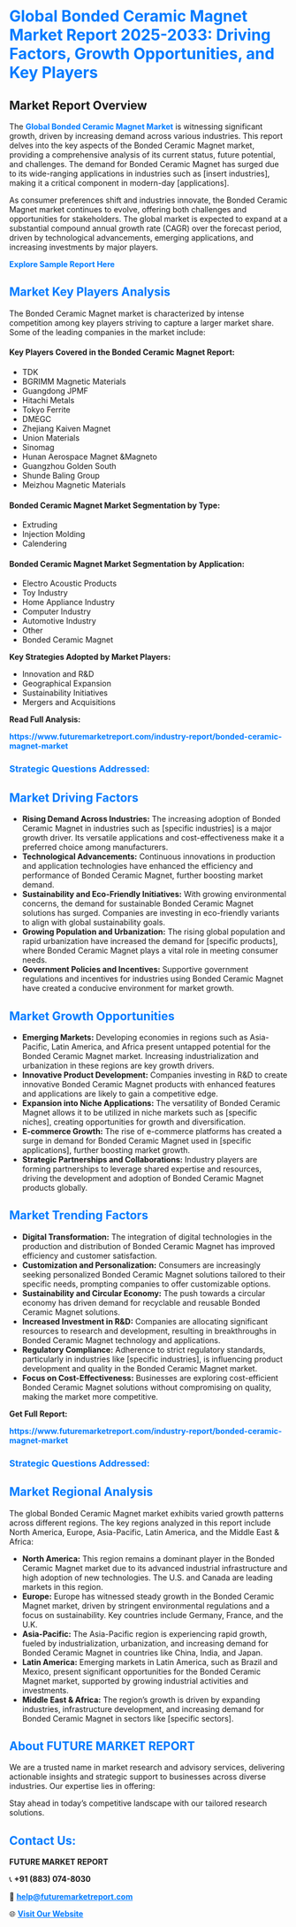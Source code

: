 <h1 style="color: #007BFF;">Global Bonded Ceramic Magnet Market Report 2025-2033: Driving Factors, Growth Opportunities, and Key Players</h1>

<section id="overview">
<h2>Market Report Overview</h2>
<p>The <a href="https://www.futuremarketreport.com/industry-report/bonded-ceramic-magnet-market" style="color: #007BFF; text-decoration: none;"><strong>Global Bonded Ceramic Magnet Market</strong></a> is witnessing significant growth, driven by increasing demand across various industries. This report delves into the key aspects of the Bonded Ceramic Magnet market, providing a comprehensive analysis of its current status, future potential, and challenges. The demand for Bonded Ceramic Magnet has surged due to its wide-ranging applications in industries such as [insert industries], making it a critical component in modern-day [applications].</p>
<p>As consumer preferences shift and industries innovate, the Bonded Ceramic Magnet market continues to evolve, offering both challenges and opportunities for stakeholders. The global market is expected to expand at a substantial compound annual growth rate (CAGR) over the forecast period, driven by technological advancements, emerging applications, and increasing investments by major players.</p>
</section>

<section id="overview">
<p><a href="https://www.futuremarketreport.com/request-sample/reportId=112200" style="color: #007BFF; text-decoration: none;"><strong>Explore Sample Report Here</strong></a></p>
</section>

<section id="key-players">
<h2 style="color: #007BFF;">Market Key Players Analysis</h2>
<p>The Bonded Ceramic Magnet market is characterized by intense competition among key players striving to capture a larger market share. Some of the leading companies in the market include:</p>
<h4>Key Players Covered in the Bonded Ceramic Magnet Report:</h4>
<ul><li>TDK</li><li>BGRIMM Magnetic Materials</li><li>Guangdong JPMF</li><li>Hitachi Metals</li><li>Tokyo Ferrite</li><li>DMEGC</li><li>Zhejiang Kaiven Magnet</li><li>Union Materials</li><li>Sinomag</li><li>Hunan Aerospace Magnet &amp;Magneto</li><li>Guangzhou Golden South</li><li>Shunde Baling Group</li><li>Meizhou Magnetic Materials</li></ul>
<h4>Bonded Ceramic Magnet Market Segmentation by Type:</h4>
<ul><li>Extruding</li><li>Injection Molding</li><li>Calendering</li></ul>

<h4>Bonded Ceramic Magnet Market Segmentation by Application:</h4>
<ul><li>Electro Acoustic Products</li><li>Toy Industry</li><li>Home Appliance Industry</li><li>Computer Industry</li><li>Automotive Industry</li><li>Other</li><li>Bonded Ceramic Magnet</li></ul>
<p><strong>Key Strategies Adopted by Market Players:</strong></p>
<ul>
<li>Innovation and R&D</li>
<li>Geographical Expansion</li>
<li>Sustainability Initiatives</li>
<li>Mergers and Acquisitions</li>
</ul>
</section>

<section>
<p><strong>Read Full Analysis: </strong></p><a href="https://www.futuremarketreport.com/industry-report/bonded-ceramic-magnet-market" style="color: #007BFF; text-decoration: none;"><strong>https://www.futuremarketreport.com/industry-report/bonded-ceramic-magnet-market</strong></a>
<h3 style="color: #007BFF;">Strategic Questions Addressed:</h3>
</section>

<section id="driving-factors">
<h2 style="color: #007BFF;">Market Driving Factors</h2>
<ul>
<li><strong>Rising Demand Across Industries:</strong> The increasing adoption of Bonded Ceramic Magnet in industries such as [specific industries] is a major growth driver. Its versatile applications and cost-effectiveness make it a preferred choice among manufacturers.</li>
<li><strong>Technological Advancements:</strong> Continuous innovations in production and application technologies have enhanced the efficiency and performance of Bonded Ceramic Magnet, further boosting market demand.</li>
<li><strong>Sustainability and Eco-Friendly Initiatives:</strong> With growing environmental concerns, the demand for sustainable Bonded Ceramic Magnet solutions has surged. Companies are investing in eco-friendly variants to align with global sustainability goals.</li>
<li><strong>Growing Population and Urbanization:</strong> The rising global population and rapid urbanization have increased the demand for [specific products], where Bonded Ceramic Magnet plays a vital role in meeting consumer needs.</li>
<li><strong>Government Policies and Incentives:</strong> Supportive government regulations and incentives for industries using Bonded Ceramic Magnet have created a conducive environment for market growth.</li>
</ul>
</section>

<section id="growth-opportunities">
<h2 style="color: #007BFF;">Market Growth Opportunities</h2>
<ul>
<li><strong>Emerging Markets:</strong> Developing economies in regions such as Asia-Pacific, Latin America, and Africa present untapped potential for the Bonded Ceramic Magnet market. Increasing industrialization and urbanization in these regions are key growth drivers.</li>
<li><strong>Innovative Product Development:</strong> Companies investing in R&D to create innovative Bonded Ceramic Magnet products with enhanced features and applications are likely to gain a competitive edge.</li>
<li><strong>Expansion into Niche Applications:</strong> The versatility of Bonded Ceramic Magnet allows it to be utilized in niche markets such as [specific niches], creating opportunities for growth and diversification.</li>
<li><strong>E-commerce Growth:</strong> The rise of e-commerce platforms has created a surge in demand for Bonded Ceramic Magnet used in [specific applications], further boosting market growth.</li>
<li><strong>Strategic Partnerships and Collaborations:</strong> Industry players are forming partnerships to leverage shared expertise and resources, driving the development and adoption of Bonded Ceramic Magnet products globally.</li>
</ul>
</section>

<section id="trending-factors">
<h2 style="color: #007BFF;">Market Trending Factors</h2>
<ul>
<li><strong>Digital Transformation:</strong> The integration of digital technologies in the production and distribution of Bonded Ceramic Magnet has improved efficiency and customer satisfaction.</li>
<li><strong>Customization and Personalization:</strong> Consumers are increasingly seeking personalized Bonded Ceramic Magnet solutions tailored to their specific needs, prompting companies to offer customizable options.</li>
<li><strong>Sustainability and Circular Economy:</strong> The push towards a circular economy has driven demand for recyclable and reusable Bonded Ceramic Magnet solutions.</li>
<li><strong>Increased Investment in R&D:</strong> Companies are allocating significant resources to research and development, resulting in breakthroughs in Bonded Ceramic Magnet technology and applications.</li>
<li><strong>Regulatory Compliance:</strong> Adherence to strict regulatory standards, particularly in industries like [specific industries], is influencing product development and quality in the Bonded Ceramic Magnet market.</li>
<li><strong>Focus on Cost-Effectiveness:</strong> Businesses are exploring cost-efficient Bonded Ceramic Magnet solutions without compromising on quality, making the market more competitive.</li>
</ul>
</section>

<section>
<p><strong>Get Full Report: </strong></p><a href="https://www.futuremarketreport.com/industry-report/bonded-ceramic-magnet-market" style="color: #007BFF; text-decoration: none;"><strong>https://www.futuremarketreport.com/industry-report/bonded-ceramic-magnet-market</strong></a>
<h3 style="color: #007BFF;">Strategic Questions Addressed:</h3>
</section>


<section id="regional-analysis">
<h2 style="color: #007BFF;">Market Regional Analysis</h2>
<p>The global Bonded Ceramic Magnet market exhibits varied growth patterns across different regions. The key regions analyzed in this report include North America, Europe, Asia-Pacific, Latin America, and the Middle East & Africa:</p>
<ul>
<li><strong>North America:</strong> This region remains a dominant player in the Bonded Ceramic Magnet market due to its advanced industrial infrastructure and high adoption of new technologies. The U.S. and Canada are leading markets in this region.</li>
<li><strong>Europe:</strong> Europe has witnessed steady growth in the Bonded Ceramic Magnet market, driven by stringent environmental regulations and a focus on sustainability. Key countries include Germany, France, and the U.K.</li>
<li><strong>Asia-Pacific:</strong> The Asia-Pacific region is experiencing rapid growth, fueled by industrialization, urbanization, and increasing demand for Bonded Ceramic Magnet in countries like China, India, and Japan.</li>
<li><strong>Latin America:</strong> Emerging markets in Latin America, such as Brazil and Mexico, present significant opportunities for the Bonded Ceramic Magnet market, supported by growing industrial activities and investments.</li>
<li><strong>Middle East & Africa:</strong> The region’s growth is driven by expanding industries, infrastructure development, and increasing demand for Bonded Ceramic Magnet in sectors like [specific sectors].</li>
</ul>
</section>

<footer>
<h2 style="color: #007BFF;">About FUTURE MARKET REPORT</h2>
<p>We are a trusted name in market research and advisory services, delivering actionable insights and strategic support to businesses across diverse industries. Our expertise lies in offering:</p>

<p>Stay ahead in today’s competitive landscape with our tailored research solutions.</p>

<h2 style="color: #007BFF;">Contact Us:</h2>
<p><strong>FUTURE MARKET REPORT</strong></p>
<p>📞 <strong>+91 (883) 074-8030</strong></p>
<p>📧 <strong><a href="mailto:help@futuremarketreport.com" style="color: #007BFF;">help@futuremarketreport.com</a></strong></p>
<p>🌐 <strong><a href="https://www.futuremarketreport.com/" style="color: #007BFF;">Visit Our Website</a></strong></p>
</footer>